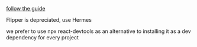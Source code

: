 [follow the guide](https://reactnative.dev/docs/debugging#opening-the-debugger)

Flipper is depreciated, use Hermes

we prefer to use npx react-devtools as an alternative to installing it as a dev dependency for every project